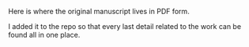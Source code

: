 Here is where the original manuscript lives in PDF form. 

I added it to the repo so that every last detail related to the work can be found all in one place. 
